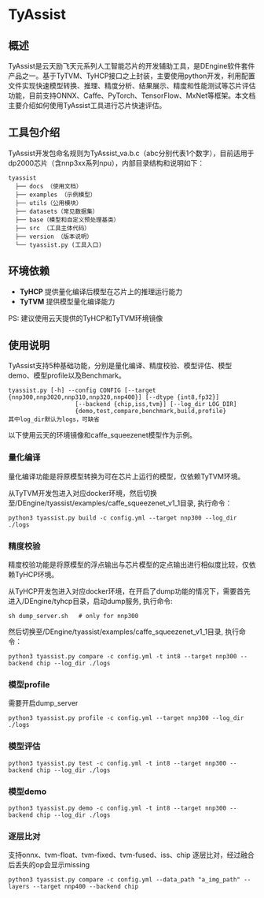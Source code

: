 # TyAssist

## 概述

TyAssist是云天励飞天元系列人工智能芯片的开发辅助工具，是DEngine软件套件产品之一。基于TyTVM、TyHCP接口之上封装，主要使用python开发，利用配置文件实现快速模型转换、推理、精度分析、结果展示、精度和性能测试等芯片评估功能，目前支持ONNX、Caffe、PyTorch、TensorFlow、MxNet等框架。本文档主要介绍如何使用TyAssist工具进行芯片快速评估。


## 工具包介绍

TyAssist开发包命名规则为TyAssist_va.b.c（abc分别代表1个数字），目前适用于dp2000芯片（含nnp3xx系列npu），内部目录结构和说明如下：

```
tyassist
  ├── docs （使用文档）
  ├── examples （示例模型）
  ├── utils（公用模块）
  ├── datasets（常见数据集）
  ├── base（模型和自定义预处理基类）
  ├── src （工具主体代码）
  ├── version （版本说明）
  └── tyassist.py (工具入口)
```

## 环境依赖

- **TyHCP**  提供量化编译后模型在芯片上的推理运行能力
- **TyTVM**  提供模型量化编译能力

PS: 建议使用云天提供的TyHCP和TyTVM环境镜像

## 使用说明

TyAssist支持5种基础功能，分别是量化编译、精度校验、模型评估、模型demo、模型profile以及Benchmark。

```
tyassist.py [-h] --config CONFIG [--target {nnp300,nnp3020,nnp310,nnp320,nnp400}] [--dtype {int8,fp32}]
                   [--backend {chip,iss,tvm}] [--log_dir LOG_DIR]
                   {demo,test,compare,benchmark,build,profile}
其中log_dir默认为logs，可缺省
```

以下使用云天的环境镜像和caffe_squeezenet模型作为示例。

### 量化编译

量化编译功能是将原模型转换为可在芯片上运行的模型，仅依赖TyTVM环境。  

从TyTVM开发包进入对应docker环境，然后切换至/DEngine/tyassist/examples/caffe_squeezenet_v1_1目录, 执行命令：

```shell
python3 tyassist.py build -c config.yml --target nnp300 --log_dir ./logs
```

### 精度校验

精度校验功能是将原模型的浮点输出与芯片模型的定点输出进行相似度比较，仅依赖TyHCP环境。

从TyHCP开发包进入对应docker环境，在开启了dump功能的情况下，需要首先进入/DEngine/tyhcp目录，启动dump服务, 执行命令:

```shell
sh dump_server.sh   # only for nnp300
```

然后切换至/DEngine/tyassist/examples/caffe_squeezenet_v1_1目录, 执行命令：

```shell
python3 tyassist.py compare -c config.yml -t int8 --target nnp300 --backend chip --log_dir ./logs
```

### 模型profile

需要开启dump_server

```shell
python3 tyassist.py profile -c config.yml --target nnp300 --log_dir ./logs
```

### 模型评估

```shell
python3 tyassist.py test -c config.yml -t int8 --target nnp300 --backend chip --log_dir ./logs
```

### 模型demo

```shell
python3 tyassist.py demo -c config.yml -t int8 --target nnp300 --backend chip --log_dir ./logs
```

### 逐层比对
支持onnx、tvm-float、tvm-fixed、tvm-fused、iss、chip 逐层比对，经过融合后丢失的op会显示missing
```shell
python3 tyassist.py compare -c config.yml --data_path "a_img_path" --layers --target nnp400 --backend chip
```